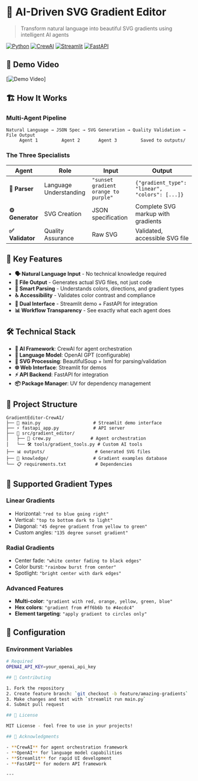 # 🎨 AI-Driven SVG Gradient Editor

> Transform natural language into beautiful SVG gradients using intelligent AI agents

[![Python](https://img.shields.io/badge/Python-3.9+-blue.svg)](https://python.org)
[![CrewAI](https://img.shields.io/badge/CrewAI-Latest-green.svg)](https://crewai.com)
[![Streamlit](https://img.shields.io/badge/Streamlit-Demo-red.svg)](https://streamlit.io)
[![FastAPI](https://img.shields.io/badge/FastAPI-Backend-teal.svg)](https://fastapi.tiangolo.com)

## 🎥 Demo Video

[![Demo Video]()]

## 🏗️ How It Works

### Multi-Agent Pipeline
```
Natural Language → JSON Spec → SVG Generation → Quality Validation → File Output
     Agent 1         Agent 2       Agent 3         Saved to outputs/
```

### The Three Specialists

| Agent | Role | Input | Output |
|-------|------|-------|--------|
| **🧠 Parser** | Language Understanding | `"sunset gradient orange to purple"` | `{"gradient_type": "linear", "colors": [...]}` |
| **⚙️ Generator** | SVG Creation | JSON specification | Complete SVG markup with gradients |
| **✅ Validator** | Quality Assurance | Raw SVG | Validated, accessible SVG file |

## 🎯 Key Features

- **🗣️ Natural Language Input** - No technical knowledge required
- **📁 File Output** - Generates actual SVG files, not just code
- **🎨 Smart Parsing** - Understands colors, directions, and gradient types
- **♿ Accessibility** - Validates color contrast and compliance
- **🔧 Dual Interface** - Streamlit demo + FastAPI for integration
- **📊 Workflow Transparency** - See exactly what each agent does

## 🛠️ Technical Stack

- **🤖 AI Framework**: CrewAI for agent orchestration
- **🧠 Language Model**: OpenAI GPT (configurable)
- **🎨 SVG Processing**: BeautifulSoup + lxml for parsing/validation
- **🌐 Web Interface**: Streamlit for demos
- **⚡ API Backend**: FastAPI for integration
- **📦 Package Manager**: UV for dependency management

## 📂 Project Structure

```
GradientEditor-CrewAI/
├── 🎯 main.py                    # Streamlit demo interface
├── ⚡ fastapi_app.py             # API server
├── 📁 src/gradient_editor/
│   ├── 🤖 crew.py               # Agent orchestration
│   └── 🛠️ tools/gradient_tools.py # Custom AI tools
├── 📊 outputs/                   # Generated SVG files
├── 🧠 knowledge/                 # Gradient examples database
└── 📋 requirements.txt           # Dependencies
```

## 🎨 Supported Gradient Types

### Linear Gradients
- Horizontal: `"red to blue going right"`
- Vertical: `"top to bottom dark to light"`
- Diagonal: `"45 degree gradient from yellow to green"`
- Custom angles: `"135 degree sunset gradient"`

### Radial Gradients
- Center fade: `"white center fading to black edges"`
- Color burst: `"rainbow burst from center"`
- Spotlight: `"bright center with dark edges"`

### Advanced Features
- **Multi-color**: `"gradient with red, orange, yellow, green, blue"`
- **Hex colors**: `"gradient from #ff6b6b to #4ecdc4"`
- **Element targeting**: `"apply gradient to circles only"`

## 🔧 Configuration

### Environment Variables
```bash
# Required
OPENAI_API_KEY=your_openai_api_key

## 🤝 Contributing

1. Fork the repository
2. Create feature branch: `git checkout -b feature/amazing-gradients`
3. Make changes and test with `streamlit run main.py`
4. Submit pull request

## 📄 License

MIT License - feel free to use in your projects!

## 🙏 Acknowledgments

- **CrewAI** for agent orchestration framework
- **OpenAI** for language model capabilities
- **Streamlit** for rapid UI development
- **FastAPI** for modern API framework

---
